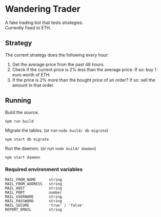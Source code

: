 # Wandering Trader
A fake trading bot that tests strategies.<br>
Currently fixed to ETH.

## Strategy
The current strategy does the following every hour:
1. Get the average price from the past 48 hours.
2. Check if the current price is 2% less than the average price.
    If so: buy 1 euro worth of ETH.
3. If the price is 2% more than the bought price of an order?
    If so: sell the amount in that order.

## Running
Build the source.
```
npm run build
```
Migrate the tables. (or run `node build/ db migrate`)
```
npm start db migrate
```
Run the daemon. (or run `node build/ daemon`)
```
npm start daemon
```

### Required environment variables
```
MAIL_FROM_NAME      string
MAIL_FROM_ADDRESS   string
MAIL_HOST           string
MAIL_PORT           number
MAIL_USERNAME       string
MAIL_PASSWORD       string
MAIL_SECURE         'true' | 'false'
REPORT_EMAIL        string
```